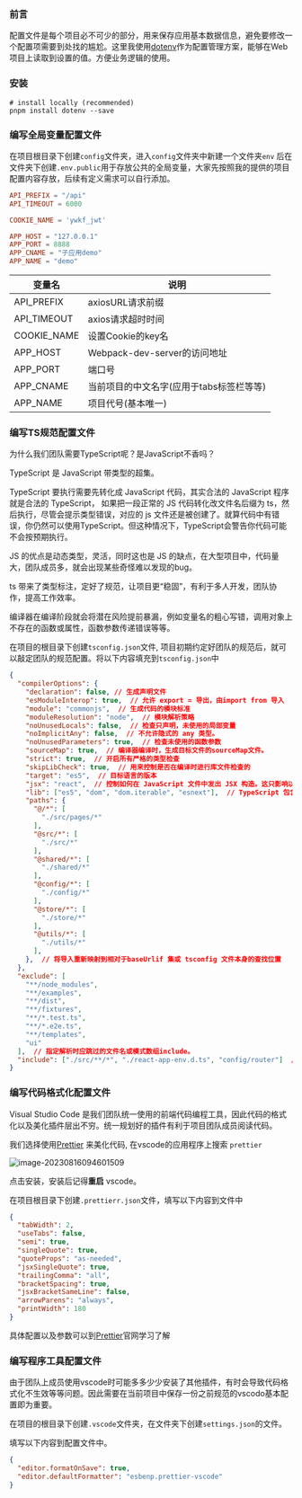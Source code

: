 ### 前言

配置文件是每个项目必不可少的部分，用来保存应用基本数据信息，避免要修改一个配置项需要到处找的尴尬。这里我使用[dotenv](https://github.com/motdotla/dotenv)作为配置管理方案，能够在Web项目上读取到设置的值。方便业务逻辑的使用。

### 安装

```shell
# install locally (recommended)
pnpm install dotenv --save
```



### 编写全局变量配置文件

在项目根目录下创建`config`文件夹，进入`config`文件夹中新建一个文件夹`env` 后在文件夹下创建`.env.public`用于存放公共的全局变量，大家先按照我的提供的项目配置内容存放，后续有定义需求可以自行添加。

```toml
API_PREFIX = "/api"
API_TIMEOUT = 6000

COOKIE_NAME = 'ywkf_jwt'

APP_HOST = "127.0.0.1"
APP_PORT = 8888
APP_CNAME = "子应用demo"
APP_NAME = "demo"
```

| 变量名      | 说明                                     |
| ----------- | ---------------------------------------- |
| API_PREFIX  | axiosURL请求前缀                         |
| API_TIMEOUT | axios请求超时时间                        |
| COOKIE_NAME | 设置Cookie的key名                        |
| APP_HOST    | Webpack-dev-server的访问地址             |
| APP_PORT    | 端口号                                   |
| APP_CNAME   | 当前项目的中文名字(应用于tabs标签栏等等) |
| APP_NAME    | 项目代号(基本唯一)                       |



### 编写TS规范配置文件

为什么我们团队需要TypeScript呢？是JavaScript不香吗？

TypeScript 是 JavaScript 带类型的超集。

TypeScript 要执行需要先转化成 JavaScript 代码，其实合法的 JavaScript 程序就是合法的 TypeScript， 如果把一段正常的 JS 代码转化改文件名后缀为 ts，然后执行，尽管会提示类型错误，对应的 js 文件还是被创建了。就算代码中有错误，你仍然可以使用TypeScript。但这种情况下，TypeScript会警告你代码可能不会按预期执行。

JS 的优点是动态类型，灵活，同时这也是 JS 的缺点，在大型项目中，代码量大，团队成员多，就会出现某些奇怪难以发现的bug。

ts 带来了类型标注，定好了规范，让项目更“稳固”，有利于多人开发，团队协作，提高工作效率。

编译器在编译阶段就会将潜在风险提前暴漏，例如变量名的粗心写错，调用对象上不存在的函数或属性，函数参数传递错误等等。

在项目的根目录下创建`tsconfig.json`文件, 项目初期约定好团队的规范后，就可以敲定团队的规范配置。将以下内容填充到`tsconfig.json`中

```json
{
  "compilerOptions": {
    "declaration": false, // 生成声明文件
    "esModuleInterop": true,  // 允许 export = 导出，由import from 导入
    "module": "commonjs",  // 生成代码的模块标准
    "moduleResolution": "node",  // 模块解析策略
    "noUnusedLocals": false,  // 检查只声明，未使用的局部变量
    "noImplicitAny": false,  // 不允许隐式的 any 类型。
    "noUnusedParameters": true,  // 检查未使用的函数参数
    "sourceMap": true,  // 编译器编译时，生成目标文件的sourceMap文件。
    "strict": true,  // 开启所有严格的类型检查
    "skipLibCheck": true,  // 用来控制是否在编译时进行库文件检查的
    "target": "es5",  // 目标语言的版本
    "jsx": "react",  // 控制如何在 JavaScript 文件中发出 JSX 构造。这只影响以.tsx files 开头的 JS 文件的输出
    "lib": ["es5", "dom", "dom.iterable", "esnext"],  // TypeScript 包含内置 JS API 的一组默认类型定义（如Math），以及浏览器环境中找到的内容的类型定义（如document)
    "paths": {
      "@/*": [
        "./src/pages/*"
      ],
      "@src/*": [
        "./src/*"
      ],
      "@shared/*": [
        "./shared/*"
      ],
      "@config/*": [
        "./config/*"
      ],
      "@store/*": [
        "./store/*"
      ],
      "@utils/*": [
        "./utils/*"
      ],
    },  // 将导入重新映射到相对于baseUrlif 集或 tsconfig 文件本身的查找位置
  },
  "exclude": [
    "**/node_modules",
    "**/examples",
    "**/dist",
    "**/fixtures",
    "**/*.test.ts",
    "**/*.e2e.ts",
    "**/templates",
    "ui"
  ],  // 指定解析时应跳过的文件名或模式数组include。
  "include": ["./src/**/*", "./react-app-env.d.ts", "config/router"]  // 指定要包含在程序中的文件名或模式的数组。这些文件名是相对于包含该tsconfig.json文件的目录进行解析的。
}
```



### 编写代码格式化配置文件

Visual Studio Code 是我们团队统一使用的前端代码编程工具，因此代码的格式化以及美化插件层出不穷。统一规划好的插件有利于项目团队成员阅读代码。

我们选择使用[Prettier](https://prettier.io/) 来美化代码, 在vscode的应用程序上搜索 `prettier`

![image-20230816094601509](https://typora.gz4399.com/typora/20238/20230816_1692150362568087000.png)

点击安装，安装后记得**重启** vscode。

在项目根目录下创建`.prettierr.json`文件，填写以下内容到文件中

```json
{
  "tabWidth": 2,
  "useTabs": false,
  "semi": true,
  "singleQuote": true,
  "quoteProps": "as-needed",
  "jsxSingleQuote": true,
  "trailingComma": "all",
  "bracketSpacing": true,
  "jsxBracketSameLine": false,
  "arrowParens": "always",
  "printWidth": 180
}
```

具体配置以及参数可以到[Prettier](https://prettier.io/docs/en/install)官网学习了解



### 编写程序工具配置文件

由于团队上成员使用vscode时可能多多少少安装了其他插件，有时会导致代码格式化不生效等等问题。因此需要在当前项目中保存一份之前规范的vscodo基本配置即为重要。

在项目的根目录下创建`.vscode`文件夹，在文件夹下创建`settings.json`的文件。

填写以下内容到配置文件中。

```json
{
  "editor.formatOnSave": true,
  "editor.defaultFormatter": "esbenp.prettier-vscode"
}
```


